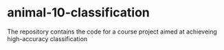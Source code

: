 # animal-10-classification
The repository contains the code for a course project aimed at achieveing high-accuracy classification

